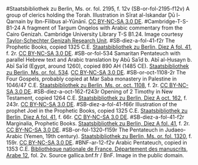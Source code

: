 #Staatsbibliothek zu Berlin, Ms. or. fol. 2195, f. 12v (SB-or-fol-2195-f12v)
A group of clerics holding the Torah. Illustration in Sīrat al-Iskandar Ḏū l-Qarnain by Ibn-Fīlibus al-Yūnānī. <a href="https://creativecommons.org/licenses/by-nc-sa/3.0/de/">CC BY-NC-SA 3.0 DE</a>.
#Cambridge-T-S-B1-24
A fragment of Targum Onqelos with Arabic commentary from the Cairo Genizah. Cambridge University Library T-S B1.24. Image courtesy <a href="http://www.lib.cam.ac.uk/collections/departments/taylor-schechter-genizah-research-unit">Taylor-Schechter Genizah Research Unit</a>.
#SB-diez-a-fol-41-f2r
The Prophetic Books, copied 1325 C.E. <a href="http://resolver.staatsbibliothek-berlin.de/SBB0000D4AC00000009">Staatsbibliothek zu Berlin, Diez A fol. 41</a>, f. 2r. <a href="https://creativecommons.org/licenses/by-nc-sa/3.0/de/">CC BY-NC-SA 3.0 DE</a>.
#SB-or-fol-534
Samaritan Pentateuch with parallel Hebrew text and Arabic translation by Abū Saʿīd b. Abī al-Ḥusayn b. Abī Saʿīd (Egypt, around 1260), copied 890 AH (1485 CE). <a href="http://resolver.staatsbibliothek-berlin.de/SBB0001D1E300000000">Staatsbibliothek zu Berlin, Ms. or. fol. 534</a>. <a href="https://creativecommons.org/licenses/by-nc-sa/3.0/de/">CC BY-NC-SA 3.0 DE</a>.
#SB-or-oct-1108-2r
The Four Gospels, probably copied at Mar Saba monastery in Palestine in 1046/47 C.E. <a href="http://resolver.staatsbibliothek-berlin.de/SBB0001742300000009">Staatsbibliothek zu Berlin, Ms. or. oct. 1108</a>, f. 2r. <a href="https://creativecommons.org/licenses/by-nc-sa/3.0/de/">CC BY-NC-SA 3.0 DE</a>.
#SB-diez-a-oct-162-f243r
Opening of 2 Timothy in New Testament, copied 1264 C.E. <a href="http://resolver.staatsbibliothek-berlin.de/SBB0001B64900000487">Staatsbibliothek zu Berlin, Diez A oct. 162</a>, f. 243r. <a href="https://creativecommons.org/licenses/by-nc-sa/3.0/de/">CC BY-NC-SA 3.0 DE</a>.
#SB-diez-a-fol-41-f66r
Illustration of the prophet Joel in the Prophetic Books, copied 1325 C.E. <a href="http://resolver.staatsbibliothek-berlin.de/SBB0000D4AC00000137">Staatsbibliothek zu Berlin, Diez A fol. 41</a>, f. 66r. <a href="https://creativecommons.org/licenses/by-nc-sa/3.0/de/">CC BY-NC-SA 3.0 DE</a>.
#SB-diez-a-fol-41-f2r
Marginalia, Prophetic Books. <a href="http://resolver.staatsbibliothek-berlin.de/SBB0000D4AC00000009">Staatsbibliothek zu Berlin, Diez A fol. 41</a>, f. 2r. <a href="https://creativecommons.org/licenses/by-nc-sa/3.0/de/">CC BY-NC-SA 3.0 DE</a>.
#SB-or-fol-1320-f159r
The Pentateuch in Judaeo-Arabic (Yemen, 19th century). <a href="http://resolver.staatsbibliothek-berlin.de/SBB0001C50500000323">Staatsbibliothek zu Berlin, Ms. or. fol. 1320</a>, f. 159r. <a href="https://creativecommons.org/licenses/by-nc-sa/3.0/de/">CC BY-NC-SA 3.0 DE</a>.
#BNF-ar-12-f2v
Arabic Pentateuch, copied in 1353 C.E. <a href="http://archivesetmanuscrits.bnf.fr/ark:/12148/cc346452">Bibliothèque nationale de France, Département des manuscrits, Arabe 12</a>, fol. 2v. Source gallica.bnf.fr / BnF. Image in the public domain.
